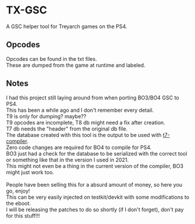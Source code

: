# TX-GSC
A GSC helper tool for Treyarch games on the PS4.<br>

## Opcodes
Opcodes can be found in the txt files.<br>
These are dumped from the game at runtime and labeled.<br>

## Notes
I had this project still laying around from when porting BO3/BO4 GSC to PS4.<br>
This has been a while ago and I don't remember every detail.<br>
T9 is only for dumping? maybe??<br>
T9 opcodes are incomplete, T8 db might need a fix after creation.<br>
T7 db needs the "header" from the original db file.<br>
The database created with this tool is the output to be used with [t7-compiler](https://github.com/shiversoftdev/t7-compiler).<br>
Zero code changes are required for BO4 to compile for PS4.<br>
BO3 just had a check for the database to be serialized with the correct tool or something like that in the version I used in 2021.<br>
This might not even be a thing in the current version of the compiler, BO3 might just work too.<br><br>
People have been selling this for a absurd amount of money, so here you go, enjoy!<br>
This can be very easily injected on testkit/devkit with some modifications to the eboot.<br>
I will be releasing the patches to do so shortly (if I don't forget), don't pay for this stuff!!!
